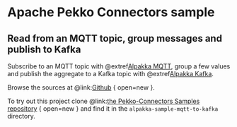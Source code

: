 # Apache Pekko Connectors sample

## Read from an MQTT topic, group messages and publish to Kafka

Subscribe to an MQTT topic with @extref[Alpakka MQTT](alpakka:/mqtt.html), group a few values and publish the aggregate to a Kafka topic with @extref[Alpakka Kafka](alpakka-kafka:).

Browse the sources at @link:[Github](https://github.com/apache/incubator-pekko-connectors-samples/tree/main/pekko-connectors-sample-mqtt-to-kafka) { open=new }.

To try out this project clone @link:[the Pekko-Connectors Samples repository](https://github.com/apache/incubator-pekko-connectors-samples) { open=new } and find it in the `alpakka-sample-mqtt-to-kafka` directory.
